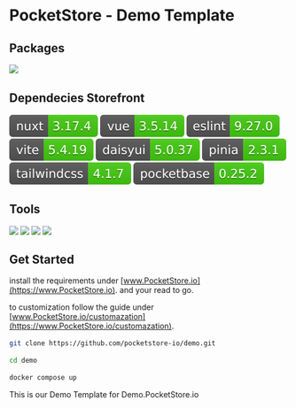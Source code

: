 # PocketStore - Demo Template

## Packages

![](https://raw.githubusercontent.com/pocketstore-io/demo/refs/heads/main/.github/badges/baseline.svg)

## Dependecies Storefront

![](https://raw.githubusercontent.com/pocketstore-io/storefront/refs/heads/main/.github/badges/nuxt.svg)
![](https://raw.githubusercontent.com/pocketstore-io/storefront/refs/heads/main/.github/badges/vue.svg)
![](https://raw.githubusercontent.com/pocketstore-io/storefront/refs/heads/main/.github/badges/eslint.svg)
![](https://raw.githubusercontent.com/pocketstore-io/storefront/refs/heads/main/.github/badges/vite.svg)
![](https://raw.githubusercontent.com/pocketstore-io/storefront/refs/heads/main/.github/badges/daisyui.svg)
![](https://raw.githubusercontent.com/pocketstore-io/storefront/refs/heads/main/.github/badges/pinia.svg)
![](https://raw.githubusercontent.com/pocketstore-io/storefront/refs/heads/main/.github/badges/tailwindcss.svg)
![](https://raw.githubusercontent.com/pocketstore-io/storefront/refs/heads/main/.github/badges/pocketbase.svg)

## Tools

![](https://img.shields.io/badge/Hetzner+Cloud-Server-red)
![](https://img.shields.io/badge/ChatGpt-Code+Support-red)
![](https://img.shields.io/badge/VsCode-Editor-red)
![](https://img.shields.io/badge/PhpStorm-Editor-red)

## Get Started

install the requirements under
[www.PocketStore.io](https://www.PocketStore.io).
and your read to go.

to customization follow the guide under
[www.PocketStore.io/customazation](https://www.PocketStore.io/customazation).


```bash
git clone https://github.com/pocketstore-io/demo.git
```

```bash
cd demo
```

```bash
docker compose up
```

This is our Demo Template for Demo.PocketStore.io

